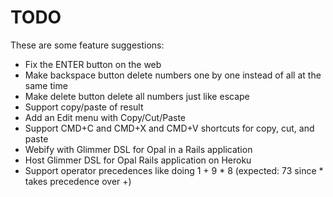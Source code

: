 # TODO

These are some feature suggestions:

- Fix the ENTER button on the web
- Make backspace button delete numbers one by one instead of all at the same time
- Make delete button delete all numbers just like escape
- Support copy/paste of result
- Add an Edit menu with Copy/Cut/Paste
- Support CMD+C and CMD+X and CMD+V shortcuts for copy, cut, and paste
- Webify with Glimmer DSL for Opal in a Rails application
- Host Glimmer DSL for Opal Rails application on Heroku
- Support operator precedences like doing 1 + 9 * 8 (expected: 73 since * takes precedence over +)

